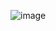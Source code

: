 ![image](https://github.com/caedmonb/caedmonb/assets/149572903/e05084d1-683c-4ce6-9562-36f5867d5ee6)
